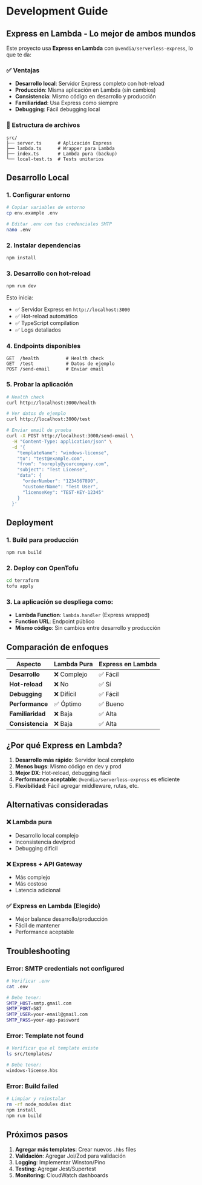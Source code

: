 # Development Guide

## Express en Lambda - Lo mejor de ambos mundos

Este proyecto usa **Express en Lambda** con `@vendia/serverless-express`, lo que te da:

### ✅ Ventajas
- **Desarrollo local**: Servidor Express completo con hot-reload
- **Producción**: Misma aplicación en Lambda (sin cambios)
- **Consistencia**: Mismo código en desarrollo y producción
- **Familiaridad**: Usa Express como siempre
- **Debugging**: Fácil debugging local

### 📁 Estructura de archivos
```
src/
├── server.ts      # Aplicación Express
├── lambda.ts      # Wrapper para Lambda
├── index.ts       # Lambda pura (backup)
└── local-test.ts  # Tests unitarios
```

## Desarrollo Local

### 1. Configurar entorno
```bash
# Copiar variables de entorno
cp env.example .env

# Editar .env con tus credenciales SMTP
nano .env
```

### 2. Instalar dependencias
```bash
npm install
```

### 3. Desarrollo con hot-reload
```bash
npm run dev
```

Esto inicia:
- ✅ Servidor Express en `http://localhost:3000`
- ✅ Hot-reload automático
- ✅ TypeScript compilation
- ✅ Logs detallados

### 4. Endpoints disponibles
```
GET  /health          # Health check
GET  /test            # Datos de ejemplo
POST /send-email      # Enviar email
```

### 5. Probar la aplicación
```bash
# Health check
curl http://localhost:3000/health

# Ver datos de ejemplo
curl http://localhost:3000/test

# Enviar email de prueba
curl -X POST http://localhost:3000/send-email \
  -H "Content-Type: application/json" \
  -d '{
    "templateName": "windows-license",
    "to": "test@example.com",
    "from": "noreply@yourcompany.com",
    "subject": "Test License",
    "data": {
      "orderNumber": "1234567890",
      "customerName": "Test User",
      "licenseKey": "TEST-KEY-12345"
    }
  }'
```

## Deployment

### 1. Build para producción
```bash
npm run build
```

### 2. Deploy con OpenTofu
```bash
cd terraform
tofu apply
```

### 3. La aplicación se despliega como:
- **Lambda Function**: `lambda.handler` (Express wrapped)
- **Function URL**: Endpoint público
- **Mismo código**: Sin cambios entre desarrollo y producción

## Comparación de enfoques

| Aspecto | Lambda Pura | Express en Lambda |
|---------|-------------|-------------------|
| **Desarrollo** | ❌ Complejo | ✅ Fácil |
| **Hot-reload** | ❌ No | ✅ Sí |
| **Debugging** | ❌ Difícil | ✅ Fácil |
| **Performance** | ✅ Óptimo | ✅ Bueno |
| **Familiaridad** | ❌ Baja | ✅ Alta |
| **Consistencia** | ❌ Baja | ✅ Alta |

## ¿Por qué Express en Lambda?

1. **Desarrollo más rápido**: Servidor local completo
2. **Menos bugs**: Mismo código en dev y prod
3. **Mejor DX**: Hot-reload, debugging fácil
4. **Performance aceptable**: `@vendia/serverless-express` es eficiente
5. **Flexibilidad**: Fácil agregar middleware, rutas, etc.

## Alternativas consideradas

### ❌ Lambda pura
- Desarrollo local complejo
- Inconsistencia dev/prod
- Debugging difícil

### ❌ Express + API Gateway
- Más complejo
- Más costoso
- Latencia adicional

### ✅ Express en Lambda (Elegido)
- Mejor balance desarrollo/producción
- Fácil de mantener
- Performance aceptable

## Troubleshooting

### Error: SMTP credentials not configured
```bash
# Verificar .env
cat .env

# Debe tener:
SMTP_HOST=smtp.gmail.com
SMTP_PORT=587
SMTP_USER=your-email@gmail.com
SMTP_PASS=your-app-password
```

### Error: Template not found
```bash
# Verificar que el template existe
ls src/templates/

# Debe tener:
windows-license.hbs
```

### Error: Build failed
```bash
# Limpiar y reinstalar
rm -rf node_modules dist
npm install
npm run build
```

## Próximos pasos

1. **Agregar más templates**: Crear nuevos `.hbs` files
2. **Validación**: Agregar Joi/Zod para validación
3. **Logging**: Implementar Winston/Pino
4. **Testing**: Agregar Jest/Supertest
5. **Monitoring**: CloudWatch dashboards
